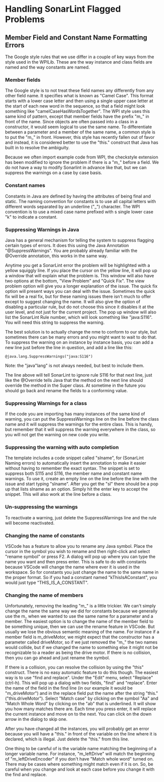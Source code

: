 # Handling SonarLint Flagged Problems

## Member Field and Constant Name Formatting Errors

The Google style rules that we use differ in a couple of key ways from the style used in the WPILib. These are the way instance and class fields are named and the way constants are named.

### Member fields

The Google style is to not treat these field names any differently from any other field name. It specifies what is known as "Camel Case". This format starts with a lower case letter and then using a single upper case letter at the start of each new word in the sequence, so that a field might look something like "camelCaseHasWordsTogether". The WPI style uses this same kind of pattern, except that member fields have the prefix "m_" in front of the name. Since objects are often passed into a class in a constructor, it would seem logical to use the same name. To differentiate between a parameter and a member of the same name, a common style is to put the "m_" in front. However, this style has recently fallen out of favor and instead, it is considered better to use the "this." construct that Java has built in to resolve the ambiguity.

Because we often import example code from WPI, the checkstyle extension has been modified to ignore the problem if there is a "m_" before a field. We do not have a way to modify Sonarlint in advance like that, but we can suppress the warnings on a case by case basis.

### Constant names

Constants in Java are defined by having the attributes of being final and static. The naming convention for constants is to use all capital letters with different words separated by an underline ("_") character. The WPI convention is to use a mixed case name prefixed with s single lower case "k" to indicate a constant.

### Suppressing Warnings in Java

Java has a general mechanism for telling the system to suppress flagging certain types of errors. It does this using the Java Annotation "@SuppressWarnings". You are probably already familiar with the @Override annotation, this works in the same way.

Anytime you get a SonarLint error the problem will be highlighted with a yellow squiggly line. If you place the cursor on the yellow line, it will pop up a window that will explain what the problem is. This window will also have two options at the bottom, "View Problem" and "Quick Fix". The view problem option will give you a longer explanation of the issue. The quick fix option will present ways you can deal with the issue. Sometimes the quick fix will be a real fix, but for these naming issues there isn't much to offer except to suggest changing the name. It will also give the option of disabling a particular rule, but do not choose this since it disables it at the user level, and not just for the current project. The pop up window will also list the SonarLint Rule number, which will look something like "java:S116". You will need this string to suppress the warning.

The best solution is to actually change the nme to conform to our style, but sometimes there can be many errors and you might want to wait to do that. To suppress the warning on an instance by instance basis, you can add a new line just before the line in question, and add a line like this:

```code
@java.lang.SuppressWarnings("java:S116")
```

Note: the "java"lang" is not always needed, but best to include them.

The line above will tell SonarLint to ignore rule S116 for that next line, just like the @Override tells Java that the method on the next line should override the method in the Super class. At sometime in the future you should go back and rename the fields to a conforming value.

### Suppressing Warnings for a class

If the code you are importing has many instances of the same kind of warning, you can put the SuppressWarnings line on the line before the class name and it will suppress the warnings for the entire class. This is handy, but remember that it will suppress the warning everywhere in the class, so you will not get the warning on new code you write.

### Suppressing the warning with auto completion

The template includes a code snippet called "slname", for (SonarLint Naming errors) to automatically insert the annotation to make it easier without having to remember the exact syntax. The snippet is set to suppress both S115 and S116, the member name and constant name warnings. To use it, create an empty line on the line before the line with the issue and start typing "slname". After you get the "sl" there should be a pop up that lists slname as an option. Simply hit the enter key to accept the snippet. This will also work at the line before a class.

### Un-suppressing the warnings

To reactivate a warning, just delete the SuppressWarnings line and the rule will become reactivated.

### Changing the name of constants

VSCode has a feature to allow you to rename any Java symbol. Place the cursor in the symbol you wish to rename and then right-click and select "rename symbol" or press F2. A dialog will pop up where you can type the name you want and then press enter. This is safe to do with constants because VSCode will change the name where ever it is used in the workspace. So for constants you just change the name to the same name in the proper format. So if you had a constant named "kThisIsAConstant", you would just type "THIS_IS_A_CONSTANT".

### Changing the name of members

Unfortunately, removing the leading "m_" is a little trickier. We can't simply change the name the same way we did for constants because we generally use the m_ when we wanted to use the same name for a parameter and a member. The easiest option is to change the name of the member field to be something unique, then we can use the rename feature in VSCode. But usually we lose the obvious semantic meaning of the name. For instance if a member field is m_driveMotor, we might expect that the constructor has a parameter called driveMotor, so if we just removed the "m_" the two names would collide, but if we changed the name to something else it might not be recognizable to a reader as being the drive motor. If there is no collision, then you can go ahead and just rename the symbol.

If there is a collision, you can resolve the collision by using the "this" construct. There is no easy automatic feature to do this though. The easiest way is to use "find and replace". Under the "Edit" menu, select "Replace" (ctrl-h). This will pop up a dialog with two fields, "find" and "replace". Enter the name of the field in the find line (in our example it would be "m_driveMotor") and in the replace field put the name after the string "this." ("this.driveMotor"). Select "Match case" by clicking on the symbol "Aa" and "Match Whole Word" by clicking on the "ab" that is underlined. It will show you how many matches there are. Each time you press enter, it will replace the current instance and move on to the next. You can click on the down arrow in the dialog to skip one.

After you have changed all the instances, you will probably get an error because you will have a "this." in front of the variable on the line where it is declared, which is illegal. Just delete the "this." from this line.

One thing to be careful of is the variable name matching the beginning of a longer variable name. For instance, "m_leftDrive" will match the beginning of "m_leftDriveEncoder" if you don't have "Match whole word" turned on. There may be cases where something might match even if it is on. So, be careful when you change and look at each case before you change it with the find and replace.

